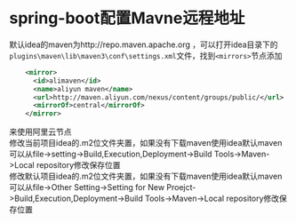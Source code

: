 spring-boot配置Mavne远程地址
===
默认idea的maven为http://repo.maven.apache.org ，可以打开idea目录下的`plugins\maven\lib\maven3\conf\settings.xml`文件，找到`<mirrors>`节点添加
```xml
    <mirror>
      <id>alimaven</id>
      <name>aliyun maven</name>
      <url>http://maven.aliyun.com/nexus/content/groups/public/</url>
      <mirrorOf>central</mirrorOf>       
    </mirror>
```
来使用阿里云节点  
修改当前项目idea的.m2位文件夹置，如果没有下载maven使用idea默认maven可以从file->setting->Build,Execution,Deployment->Build Tools->Maven->Local repository修改保存位置  
修改默认项目idea的.m2位文件夹置，如果没有下载maven使用idea默认maven可以从file->Other Setting->Setting for New Proejct->Build,Execution,Deployment->Build Tools->Maven->Local repository修改保存位置